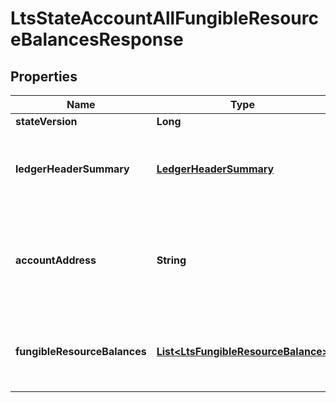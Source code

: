

# LtsStateAccountAllFungibleResourceBalancesResponse


## Properties

| Name | Type | Description | Notes |
|------------ | ------------- | ------------- | -------------|
|**stateVersion** | **Long** |  |  |
|**ledgerHeaderSummary** | [**LedgerHeaderSummary**](LedgerHeaderSummary.md) | The excerpt from the ledger header committed at the &#x60;state_version&#x60;. |  |
|**accountAddress** | **String** | The Bech32m-encoded human readable version of the account&#39;s address |  |
|**fungibleResourceBalances** | [**List&lt;LtsFungibleResourceBalance&gt;**](LtsFungibleResourceBalance.md) | A list containing all resource balances for the requested account. |  |



